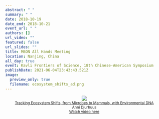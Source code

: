 ```yaml
---
abstract: " "
summary: " "
date: 2018-10-19
date_end: 2018-10-21
event_url: " "
authors: []
url_video: ""
featured: false
url_slides: ""
title: MBON All Hands Meeting
location: Nanjing, China
all_day: true
event: Kavli Frontiers of Science, 18th Chinese-American Symposium
publishDate: 2021-06-04T23:43:43.521Z
image:
  preview_only: true
  filename: ecosystem_shifts_ad.png
---
```


<div style="width:100%; float:center; text-align:center; font-size: smaller;">
<a href="https://vimeo.com/297203776" target="_blank"><img src="/images/ecosystem_shifts_ad.png"><br>
Tracking Ecosystem Shifts, from Microbes to Mammals, with Environmental DNA</a><br>
Anni Djurhuus<br><a href="https://vimeo.com/297203776" target="_blank">Watch video here</a>
</div>

<div style="clear: both;"></div>

